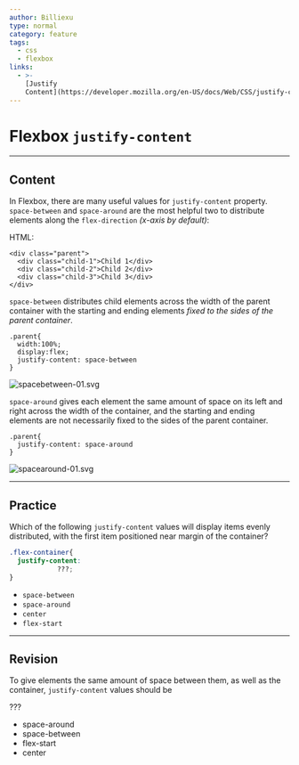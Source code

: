 ```yaml
---
author: Billiexu
type: normal
category: feature
tags:
  - css
  - flexbox
links:
  - >-
    [Justify
    Content](https://developer.mozilla.org/en-US/docs/Web/CSS/justify-content){documentation}
---
```


# Flexbox `justify-content`


---

## Content

In Flexbox, there are many useful values for `justify-content` property. `space-between` and `space-around` are the most helpful two to distribute elements along the `flex-direction` *(x-axis by default)*:

HTML:

```plain-text
<div class="parent">
  <div class="child-1">Child 1</div>
  <div class="child-2">Child 2</div>
  <div class="child-3">Child 3</div>
</div>

```

`space-between` distributes child elements across the width of the parent container with the starting and ending elements *fixed to the sides of the parent container*.

```plain-text
.parent{
  width:100%;
  display:flex;
  justify-content: space-between
}

```

![spacebetween-01.svg](https://img.enkipro.com/a2e5502547ef78c453029ac3c2aae6c2.png)

`space-around` gives each element the same amount of space on its left and right across the width of the container, and the starting and ending elements are not necessarily fixed to the sides of the parent container.

```plain-text
.parent{
  justify-content: space-around
}

```

![spacearound-01.svg](https://img.enkipro.com/b37d3c8ad91456275d6b63ddf5baaac0.png)


---

## Practice

Which of the following `justify-content` values will display items evenly distributed, with the first item positioned near margin of the container?

```css
.flex-container{
  justify-content:
            ???;
}
```

- `space-between`
- `space-around`
- `center`
- `flex-start`


---

## Revision

To give elements the same amount of space between them, as well as the container, `justify-content` values should be

???

- space-around
- space-between
- flex-start
- center
 
